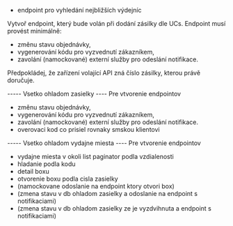 - endpoint pro vyhledání nejbližších výdejníc


Vytvoř endpoint, který bude volán při dodání zásilky dle UCs. Endpoint musí provést minimálně:

- změnu stavu objednávky,
- vygenerování kódu pro vyzvednutí zákazníkem,
- zavolání (namockované) externí služby pro odeslání notifikace.

Předpokládej, že zařízení volající API zná číslo zásilky, kterou právě doručuje.


----- Vsetko ohladom zasielky ---- Pre vtvorenie endpointov
- změnu stavu objednávky,
- vygenerování kódu pro vyzvednutí zákazníkem,
- zavolání (namockované) externí služby pro odeslání notifikace.
- overovaci kod co prisiel rovnaky smskou klientovi


----- Vsetko ohladom vydajne miesta ---- Pre vtvorenie endpointov
- vydajne miesta v okoli list paginator podla vzdialenosti
- hladanie podla kodu
- detail boxu
- otvorenie boxu podla cisla zasielky
- (namockovane odoslanie na endpoint ktory otvori box)
- (zmena stavu v db ohladom zasielky a odoslanie na endpoint s notifikaciami)
- (zmena stavu v db ohladom zasielky ze je vyzdvihnuta a endpoint s notifikaciami)



